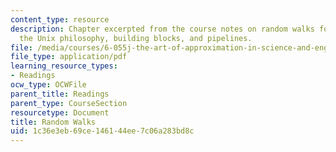 ```yaml
---
content_type: resource
description: Chapter excerpted from the course notes on random walks for accuracy,
  the Unix philosophy, building blocks, and pipelines.
file: /media/courses/6-055j-the-art-of-approximation-in-science-and-engineering-spring-2008/1c36e3eb69ce146144ee7c06a283bd8c_feb13a.pdf
file_type: application/pdf
learning_resource_types:
- Readings
ocw_type: OCWFile
parent_title: Readings
parent_type: CourseSection
resourcetype: Document
title: Random Walks
uid: 1c36e3eb-69ce-1461-44ee-7c06a283bd8c
---
```

